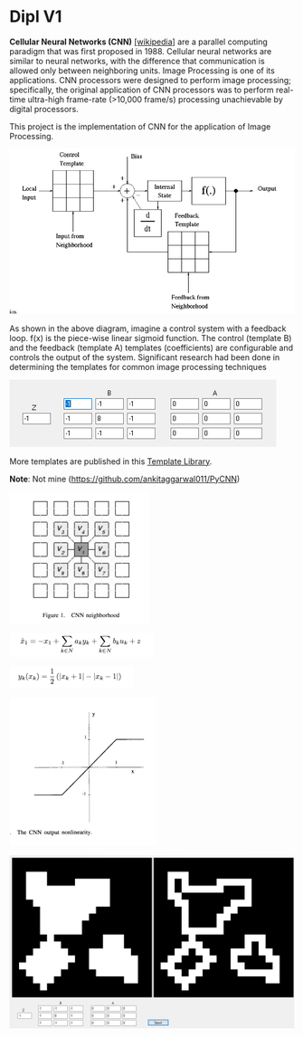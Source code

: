 # Dipl V1

**Cellular Neural Networks (CNN)** [[wikipedia]](https://en.wikipedia.org/wiki/Cellular_neural_network)  are a parallel computing paradigm that was first proposed in 1988. Cellular neural networks are similar to neural networks, with the difference that communication is allowed only between neighboring units. Image Processing is one of its applications. CNN processors were designed to perform image processing; specifically, the original application of CNN processors was to perform real-time ultra-high frame-rate (>10,000 frame/s) processing unachievable by digital processors.

This project is the implementation of CNN for the application of Image Processing.

![Alt text](/documentation/pic/CnnDia1.PNG?raw=true "Cnn Architecture")


As shown in the above diagram, imagine a control system with a feedback loop. f(x) is the piece-wise linear sigmoid function. The control (template B) and the feedback (template A) templates (coefficients) are configurable and controls the output of the system. Significant research had been done in determining the templates for common image processing techniques

![Alt text](/documentation/pic/CnnPic1.PNG?raw=true "A/B controls")

More templates are published in this [Template Library](http://cnn-technology.itk.ppke.hu/Template_library_v4.0alpha1.pdf).

**Note**: Not mine (https://github.com/ankitaggarwal011/PyCNN)

![Alt text](/documentation/pic/CnnDia2.PNG?raw=true "neighbours")

![Alt text](/documentation/pic/CnnDia3.PNG?raw=true "new cell state function")

![Alt text](/documentation/pic/CnnDia4.PNG?raw=true "output function")

![Alt text](/documentation/pic/CnnDia5.PNG?raw=true "output graph")


![Alt text](/documentation/pic/CnnPic2.PNG?raw=true "App example")
